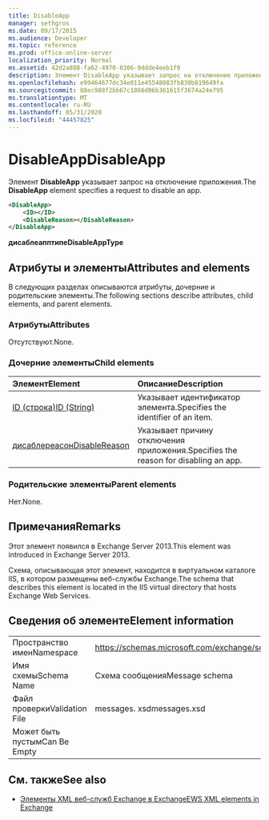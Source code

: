 ```yaml
---
title: DisableApp
manager: sethgros
ms.date: 09/17/2015
ms.audience: Developer
ms.topic: reference
ms.prod: office-online-server
localization_priority: Normal
ms.assetid: 42d2a888-fa62-4970-8306-9ddde4eeb1f0
description: Элемент DisableApp указывает запрос на отключение приложения.
ms.openlocfilehash: e99464677dc34e011e45548083fb830b819649fa
ms.sourcegitcommit: 88ec988f2bb67c1866d06b361615f3674a24e795
ms.translationtype: MT
ms.contentlocale: ru-RU
ms.lasthandoff: 05/31/2020
ms.locfileid: "44457825"
---
```

# <a name="disableapp"></a><span data-ttu-id="0f337-103">DisableApp</span><span class="sxs-lookup"><span data-stu-id="0f337-103">DisableApp</span></span>

<span data-ttu-id="0f337-104">Элемент **DisableApp** указывает запрос на отключение приложения.</span><span class="sxs-lookup"><span data-stu-id="0f337-104">The **DisableApp** element specifies a request to disable an app.</span></span> 
  
```XML
<DisableApp>
    <ID></ID>
    <DisableReason></DisableReason>
</DisableApp>
```

 <span data-ttu-id="0f337-105">**дисаблеапптипе**</span><span class="sxs-lookup"><span data-stu-id="0f337-105">**DisableAppType**</span></span>
## <a name="attributes-and-elements"></a><span data-ttu-id="0f337-106">Атрибуты и элементы</span><span class="sxs-lookup"><span data-stu-id="0f337-106">Attributes and elements</span></span>

<span data-ttu-id="0f337-107">В следующих разделах описываются атрибуты, дочерние и родительские элементы.</span><span class="sxs-lookup"><span data-stu-id="0f337-107">The following sections describe attributes, child elements, and parent elements.</span></span>
  
### <a name="attributes"></a><span data-ttu-id="0f337-108">Атрибуты</span><span class="sxs-lookup"><span data-stu-id="0f337-108">Attributes</span></span>

<span data-ttu-id="0f337-109">Отсутствуют.</span><span class="sxs-lookup"><span data-stu-id="0f337-109">None.</span></span>
  
### <a name="child-elements"></a><span data-ttu-id="0f337-110">Дочерние элементы</span><span class="sxs-lookup"><span data-stu-id="0f337-110">Child elements</span></span>

|<span data-ttu-id="0f337-111">**Элемент**</span><span class="sxs-lookup"><span data-stu-id="0f337-111">**Element**</span></span>|<span data-ttu-id="0f337-112">**Описание**</span><span class="sxs-lookup"><span data-stu-id="0f337-112">**Description**</span></span>|
|:-----|:-----|
|[<span data-ttu-id="0f337-113">ID (строка)</span><span class="sxs-lookup"><span data-stu-id="0f337-113">ID (String)</span></span>](id-string.md) <br/> |<span data-ttu-id="0f337-114">Указывает идентификатор элемента.</span><span class="sxs-lookup"><span data-stu-id="0f337-114">Specifies the identifier of an item.</span></span>  <br/> |
|[<span data-ttu-id="0f337-115">дисаблереасон</span><span class="sxs-lookup"><span data-stu-id="0f337-115">DisableReason</span></span>](disablereason.md) <br/> |<span data-ttu-id="0f337-116">Указывает причину отключения приложения.</span><span class="sxs-lookup"><span data-stu-id="0f337-116">Specifies the reason for disabling an app.</span></span>  <br/> |
   
### <a name="parent-elements"></a><span data-ttu-id="0f337-117">Родительские элементы</span><span class="sxs-lookup"><span data-stu-id="0f337-117">Parent elements</span></span>

<span data-ttu-id="0f337-118">Нет.</span><span class="sxs-lookup"><span data-stu-id="0f337-118">None.</span></span>
  
## <a name="remarks"></a><span data-ttu-id="0f337-119">Примечания</span><span class="sxs-lookup"><span data-stu-id="0f337-119">Remarks</span></span>

<span data-ttu-id="0f337-120">Этот элемент появился в Exchange Server 2013.</span><span class="sxs-lookup"><span data-stu-id="0f337-120">This element was introduced in Exchange Server 2013.</span></span>
  
<span data-ttu-id="0f337-121">Схема, описывающая этот элемент, находится в виртуальном каталоге IIS, в котором размещены веб-службы Exchange.</span><span class="sxs-lookup"><span data-stu-id="0f337-121">The schema that describes this element is located in the IIS virtual directory that hosts Exchange Web Services.</span></span>
  
## <a name="element-information"></a><span data-ttu-id="0f337-122">Сведения об элементе</span><span class="sxs-lookup"><span data-stu-id="0f337-122">Element information</span></span>

|||
|:-----|:-----|
|<span data-ttu-id="0f337-123">Пространство имен</span><span class="sxs-lookup"><span data-stu-id="0f337-123">Namespace</span></span>  <br/> |https://schemas.microsoft.com/exchange/services/2006/messages  <br/> |
|<span data-ttu-id="0f337-124">Имя схемы</span><span class="sxs-lookup"><span data-stu-id="0f337-124">Schema Name</span></span>  <br/> |<span data-ttu-id="0f337-125">Схема сообщения</span><span class="sxs-lookup"><span data-stu-id="0f337-125">Message schema</span></span>  <br/> |
|<span data-ttu-id="0f337-126">Файл проверки</span><span class="sxs-lookup"><span data-stu-id="0f337-126">Validation File</span></span>  <br/> |<span data-ttu-id="0f337-127">messages. xsd</span><span class="sxs-lookup"><span data-stu-id="0f337-127">messages.xsd</span></span>  <br/> |
|<span data-ttu-id="0f337-128">Может быть пустым</span><span class="sxs-lookup"><span data-stu-id="0f337-128">Can Be Empty</span></span>  <br/> ||
   
## <a name="see-also"></a><span data-ttu-id="0f337-129">См. также</span><span class="sxs-lookup"><span data-stu-id="0f337-129">See also</span></span>

- [<span data-ttu-id="0f337-130">Элементы XML веб-служб Exchange в Exchange</span><span class="sxs-lookup"><span data-stu-id="0f337-130">EWS XML elements in Exchange</span></span>](ews-xml-elements-in-exchange.md)

